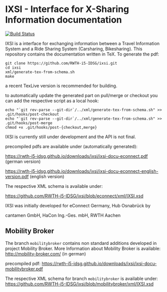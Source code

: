 # IXSI - Interface for X-Sharing Information documentation
[![Build Status](https://travis-ci.org/RWTH-i5-IDSG/ixsi.svg)](https://travis-ci.org/RWTH-i5-IDSG/ixsi)



IXSI is a interface for exchanging information  between a Travel Information System and a Ride Sharing System (Carsharing, Bikesharing).
This repository contains the documentation written in TeX. To generate the pdf:

``` 
git clone https://github.com/RWTH-i5-IDSG/ixsi.git
cd ixsi
xml/generate-tex-from-schema.sh
make
``` 

a recent TexLive version is recommended for building.

to automatically update the generated part on pull/merge or checkout you can add the respective script as a local hook:

```
echo "`git rev-parse --git-dir`/../xml/generate-tex-from-schema.sh" >> .git/hooks/post-checkout
echo "`git rev-parse --git-dir`/../xml/generate-tex-from-schema.sh" >> .git/hooks/post-merge
chmod +x .git/hooks/post-{checkout,merge}
```
IXSI is currently still under development and the API is not final. 

precompiled pdfs are available under (automatically generated): 

https://rwth-i5-idsg.github.io/downloads/ixsi/ixsi-docu-econnect.pdf (german version)

https://rwth-i5-idsg.github.io/downloads/ixsi/ixsi-docu-econnect-english-version.pdf (english version)

The respective XML schema is available under:

https://github.com/RWTH-i5-IDSG/ixsi/blob/econnect/xml/IXSI.xsd

IXSI was initially developed for eConnect Germany, Hub Osnabrück by

cantamen GmbH,
HaCon Ing.-Ges. mbH,
RWTH Aachen



## Mobility Broker 
The branch `mobilitybroker` contains non standard additions developed in project Mobility Broker. More Information about Mobility Broker is available: http://mobility-broker.com/ (in german)

precompiled pdf:
https://rwth-i5-idsg.github.io/downloads/ixsi/ixsi-docu-mobilitybroker.pdf

The respective XML schema for branch `mobilitybroker` is available under:
https://github.com/RWTH-i5-IDSG/ixsi/blob/mobilitybroker/xml/IXSI.xsd




